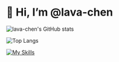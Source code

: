 # 👋 Hi, I’m @lava-chen

![lava-chen's GitHub stats](https://github-readme-stats.vercel.app/api?username=lava-chen&show_icons=true&bg_color=00000000)

![Top Langs](https://github-readme-stats.vercel.app/api/top-langs/?username=lava-chen&layout=compact)

[![My Skills](https://skillicons.dev/icons?i=ts,react,nextjs,tailwind,nodejs,python,java,js,html,css,apple,vscode,pnpm,yarn,vite,webpack,notion)](https://skillicons.dev)

<!---
lava-chen/lava-chen is a ✨ special ✨ repository because its `README.md` (this file) appears on your GitHub profile.
You can click the Preview link to take a look at your changes.
--->
